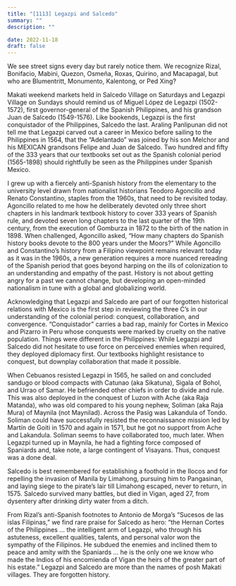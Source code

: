 ```yaml
---
title: "[1113] Legazpi and Salcedo"
summary: ""
description: ""

date: 2022-11-18
draft: false
---
```


We see street signs every day but rarely notice them. We recognize Rizal, Bonifacio, Mabini, Quezon, Osmeña, Roxas, Quirino, and Macapagal, but who are Blumentritt, Monumento, Kalentong, or Ped Xing?

Makati weekend markets held in Salcedo Village on Saturdays and Legazpi Village on Sundays should remind us of Miguel López de Legazpi (1502-1572), first governor-general of the Spanish Philippines, and his grandson Juan de Salcedo (1549-1576). Like bookends, Legazpi is the first conquistador of the Philippines, Salcedo the last. Araling Panlipunan did not tell me that Legazpi carved out a career in Mexico before sailing to the Philippines in 1564, that the “Adelantado” was joined by his son Melchor and his MEXICAN grandsons Felipe and Juan de Salcedo. Two hundred and fifty of the 333 years that our textbooks set out as the Spanish colonial period (1565-1898) should rightfully be seen as the Philippines under Spanish Mexico.

I grew up with a fiercely anti-Spanish history from the elementary to the university level drawn from nationalist historians Teodoro Agoncillo and Renato Constantino, staples from the 1960s, that need to be revisited today. Agoncillo related to me how he deliberately devoted only three short chapters in his landmark textbook history to cover 333 years of Spanish rule, and devoted seven long chapters to the last quarter of the 19th century, from the execution of Gomburza in 1872 to the birth of the nation in 1898. When challenged, Agoncillo asked, “How many chapters do Spanish history books devote to the 800 years under the Moors?” While Agoncillo and Constantino’s history from a Filipino viewpoint remains relevant today as it was in the 1960s, a new generation requires a more nuanced rereading of the Spanish period that goes beyond harping on the ills of colonization to an understanding and empathy of the past. History is not about getting angry for a past we cannot change, but developing an open-minded nationalism in tune with a global and globalizing world.

Acknowledging that Legazpi and Salcedo are part of our forgotten historical relations with Mexico is the first step in reviewing the three C’s in our understanding of the colonial period: conquest, collaboration, and convergence. “Conquistador” carries a bad rap, mainly for Cortes in Mexico and Pizarro in Peru whose conquests were marked by cruelty on the native population. Things were different in the Philippines: While Legazpi and Salcedo did not hesitate to use force on perceived enemies when required, they deployed diplomacy first. Our textbooks highlight resistance to conquest, but downplay collaboration that made it possible.

When Cebuanos resisted Legazpi in 1565, he sailed on and concluded sandugo or blood compacts with Catunao (aka Sikatuna), Sigala of Bohol, and Urrao of Samar. He befriended other chiefs in order to divide and rule. This was also deployed in the conquest of Luzon with Ache (aka Raja Matanda), who was old compared to his young nephew, Soliman (aka Raja Mura) of Maynila (not Maynilad). Across the Pasig was Lakandula of Tondo. Soliman could have successfully resisted the reconnaissance mission led by Martín de Goiti in 1570 and again in 1571, but he got no support from Ache and Lakandula. Soliman seems to have collaborated too, much later. When Legazpi turned up in Maynila, he had a fighting force composed of Spaniards and, take note, a large contingent of Visayans. Thus, conquest was a done deal.

Salcedo is best remembered for establishing a foothold in the Ilocos and for repelling the invasion of Manila by Limahong, pursuing him to Pangasinan, and laying siege to the pirate’s lair till Limahong escaped, never to return, in 1575. Salcedo survived many battles, but died in Vigan, aged 27, from dysentery after drinking dirty water from a ditch.

From Rizal’s anti-Spanish footnotes to Antonio de Morga’s “Sucesos de las islas Filipinas,” we find rare praise for Salcedo as hero: “the Hernan Cortes of the Philippines … the intelligent arm of Legazpi, who through his astuteness, excellent qualities, talents, and personal valor won the sympathy of the Filipinos. He subdued the enemies and inclined them to peace and amity with the Spaniards … he is the only one we know who made the Indios of his encomienda of Vigan the heirs of the greater part of his estate.” Legazpi and Salcedo are more than the names of posh Makati villages. They are forgotten history.
